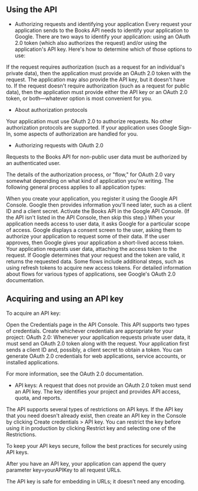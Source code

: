 ## Using the API
- Authorizing requests and identifying your application
Every request your application sends to the Books API needs to identify your application to Google. There are two ways to identify your application: using an OAuth 2.0 token (which also authorizes the request) and/or using the application's API key. Here's how to determine which of those options to use:

If the request requires authorization (such as a request for an individual's private data), then the application must provide an OAuth 2.0 token with the request. The application may also provide the API key, but it doesn't have to.
If the request doesn't require authorization (such as a request for public data), then the application must provide either the API key or an OAuth 2.0 token, or both—whatever option is most convenient for you.
- About authorization protocols

Your application must use OAuth 2.0 to authorize requests. No other authorization protocols are supported. If your application uses Google Sign-In, some aspects of authorization are handled for you.
- Authorizing requests with OAuth 2.0

Requests to the Books API for non-public user data must be authorized by an authenticated user.

The details of the authorization process, or "flow," for OAuth 2.0 vary somewhat depending on what kind of application you're writing. The following general process applies to all application types:

When you create your application, you register it using the Google API Console. Google then provides information you'll need later, such as a client ID and a client secret.
Activate the Books API in the Google API Console. (If the API isn't listed in the API Console, then skip this step.)
When your application needs access to user data, it asks Google for a particular scope of access.
Google displays a consent screen to the user, asking them to authorize your application to request some of their data.
If the user approves, then Google gives your application a short-lived access token.
Your application requests user data, attaching the access token to the request.
If Google determines that your request and the token are valid, it returns the requested data.
Some flows include additional steps, such as using refresh tokens to acquire new access tokens. For detailed information about flows for various types of applications, see Google's OAuth 2.0 documentation.

## Acquiring and using an API key 
To acquire an API key:

Open the Credentials page in the API Console.
This API supports two types of credentials. Create whichever credentials are appropriate for your project:
OAuth 2.0: Whenever your application requests private user data, it must send an OAuth 2.0 token along with the request. Your application first sends a client ID and, possibly, a client secret to obtain a token. You can generate OAuth 2.0 credentials for web applications, service accounts, or installed applications.

For more information, see the OAuth 2.0 documentation.

- API keys: A request that does not provide an OAuth 2.0 token must send an API key. The key identifies your project and provides API access, quota, and reports.

The API supports several types of restrictions on API keys. If the API key that you need doesn't already exist, then create an API key in the Console by clicking Create credentials > API key. You can restrict the key before using it in production by clicking Restrict key and selecting one of the Restrictions.

To keep your API keys secure, follow the best practices for securely using API keys.

After you have an API key, your application can append the query parameter key=yourAPIKey to all request URLs.

The API key is safe for embedding in URLs; it doesn't need any encoding.
